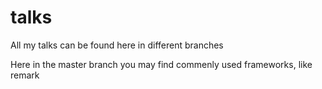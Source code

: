 # talks
All my talks can be found here in different branches

Here in the master branch you may find commenly used frameworks, like remark